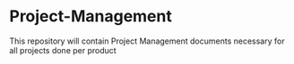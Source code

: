 # Project-Management
This repository will contain Project Management documents necessary for all projects done per product
